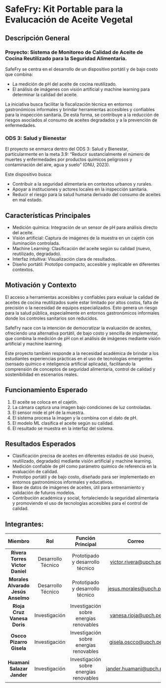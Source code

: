 # SafeFry: Kit Portable para la Evalucación de Aceite Vegetal
## Descripción General
### Proyecto: Sistema de Monitoreo de Calidad de Aceite de Cocina Reutilizado para la Seguridad Alimentaria.

SafeFry se centra en el desarrollo de un dispositivo portátil y de bajo costo que combina:
- La medición de pH del aceite de cocina reutilizado.
- El análisis de imágenes con visión artificial y machine learning para determinar la calidad del aceite.

La iniciativa busca facilitar la fiscalización técnica en entornos gastronómicos informales y brindar herramientas accesibles y confiables para la inspección sanitaria. De esta forma, se contribuye a la reducción de riesgos asociados al consumo de aceites degradados y a la prevención de enfermedades.

### ODS 3: Salud y Bienestar

El proyecto se enmarca dentro del ODS 3: Salud y Bienestar, particularmente en la meta 3.9: “Reducir sustancialmente el número de muertes y enfermedades por productos químicos peligrosos y contaminación del aire, agua y suelo” (ONU, 2023).

Este dispositivo busca:
- Contribuir a la seguridad alimentaria en contextos urbanos y rurales.
- Apoyar a instituciones y actores locales en la inspección sanitaria.
- Reducir el riesgo para la salud humana derivado del consumo de aceites en mal estado.

## Características Principales

- Medición química: Integración de un sensor de pH para análisis directo del aceite.
- Visión artificial: Captura de imágenes de la muestra en un cajetín con iluminación controlada.
- Machine Learning: Clasificación del aceite según su calidad (nuevo, reutilizado, degradado).
- Interfaz intuitiva: Visualización clara de resultados.
- Diseño portátil: Prototipo compacto, accesible y replicable en diferentes contextos.

## Motivación y Contexto

El acceso a herramientas accesibles y confiables para evaluar la calidad de aceites de cocina reutilizados suele estar limitado por altos costos, falta de precisión o la necesidad de equipos especializados. Esto genera un riesgo para la salud pública, especialmente en entornos gastronómicos informales donde los controles sanitarios son reducidos. </p>
SafeFry nace con la intención de democratizar la evaluación de aceites, ofreciendo una alternativa portátil, de bajo costo y sencilla de implementar, que combina la medición de pH con el análisis de imágenes mediante visión artificial y machine learning. </p>
Este proyecto también responde a la necesidad académica de brindar a los estudiantes experiencias prácticas en el uso de tecnologías emergentes (sensado químico e inteligencia artificial aplicada), facilitando la comprensión de conceptos de seguridad alimentaria, control de calidad y sostenibilidad en escenarios reales.

## Funcionamiento Esperado

1. El aceite se coloca en el cajetín.
2. La cámara captura una imagen bajo condiciones de luz controladas.
3. El sensor mide el pH de la muestra.
4. El sistema procesa la imagen y la combina con el dato de pH.
5. El modelo ML clasifica el aceite según su calidad.
6. El resultado se muestra en la interfaz del sistema.

## Resultados Esperados

- Clasificación precisa de aceites en diferentes estados de uso (nuevo, reutilizado, degradado) mediante visión artificial y machine learning.
- Medición confiable de pH como parámetro químico de referencia en la evaluación de calidad.
- Prototipo portátil y de bajo costo, diseñado para ser implementado en entornos gastronómicos informales y educativos.
- Base de datos de imágenes de aceites, útil para entrenamiento y validación de futuros modelos.
- Contribución académica y social, fortaleciendo la seguridad alimentaria y promoviendo el uso de tecnologías accesibles para el control de calidad.

## Integrantes:

| Miembro | Rol | Función Principal | Correo |
| :------------: | :------------: | :------------: | :------------: |
| **Rivera Torres Victor Daniel** | Desarrollo Técnico | Prototipado y desarrollo técnico | victor.rivera@upch.pe |
| **Morales Alvarado Jesús Anselmo** | Desarrollo Técnico | Prototipado y desarrollo técnico | jesus.morales@upch.pe |
| **Rioja Cruz Vanesa Doris** | Investigación | Investigación sobre energías renovables | vanesa.rioja@upch.pe |
| **Oscco Pizarro Gisela** | Investigación | Investigación sobre energías renovables | gisela.oscco@upch.pe |
| **Huamani Salazar Jander** | Investigación | Investigación sobre energías renovables | jander.huamani@upch.pe |

